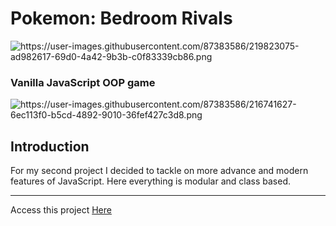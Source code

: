 <h1><name>Pokemon: Bedroom Rivals</name></h1>

![<logo>https://user-images.githubusercontent.com/87383586/219823075-ad982617-69d0-4a42-9b3b-c0f83339cb86.png</logo>](https://user-images.githubusercontent.com/87383586/219823075-ad982617-69d0-4a42-9b3b-c0f83339cb86.png)

<h3> Vanilla JavaScript OOP game </h2>

![<image>https://user-images.githubusercontent.com/87383586/216741627-6ec113f0-b5cd-4892-9010-36fef427c3d8.png</image>](https://user-images.githubusercontent.com/87383586/216741627-6ec113f0-b5cd-4892-9010-36fef427c3d8.png)

<h2> Introduction </h2>
<p><description>For my second project I decided to tackle on more advance and modern features of JavaScript. Here everything is modular and class based.</description></p>

<hr>
Access this project <a href="https://magnificent-pudding-b339db.netlify.app" target="_blank" website="<website>https://magnificent-pudding-b339db.netlify.app</website>" >Here</a>
